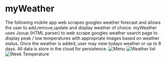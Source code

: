 # myWeather
The following mobile app web scrapes googles weather forecast and allows the user to add,remove,update and display weather of choice. myWeather uses Jsoup (HTML parser) to web scrape googles weather search page to display peak / low temperatures with appropriate images based on weather status. Once the weather is added, user may view todays weather or up to 8 days. All data is store in the cloud for persistence. 
<img src="https://res.cloudinary.com/dv5ambux0/image/upload/v1620315863/menu_n6w5lj.png" alt="Menu"/>
<img src="https://res.cloudinary.com/dv5ambux0/image/upload/v1620315864/myWeather_mtvk8s.png" alt="Weather list"/>
<img src="https://res.cloudinary.com/dv5ambux0/image/upload/v1620315863/week_swdsn5.png" alt="Week Temperature"/>

